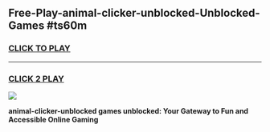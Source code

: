 
## Free-Play-animal-clicker-unblocked-Unblocked-Games #ts60m
<h3>
<a href="https://news.freeplayer.one?title=animal-clicker-unblocked&ref=8M">CLICK TO PLAY</a></h3>
<hr>

<h3>
<a href="https://news.freeplayer.one?title=animal-clicker-unblocked&ref=8M">CLICK 2 PLAY</a>
  
</h3>

<a href="https://news.freeplayer.one?title=animal-clicker-unblocked&ref=8M"><img src="https://clearcache.store/games.png"></a>


**animal-clicker-unblocked games unblocked: Your Gateway to Fun and Accessible Online Gaming**
